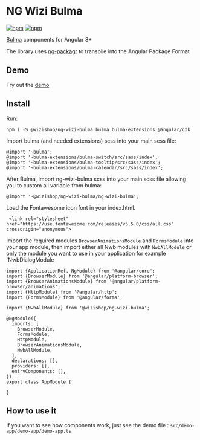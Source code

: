 # NG Wizi Bulma

[![npm](https://img.shields.io/npm/v/@wizishop/ng-wizi-bulma.svg)](https://www.npmjs.com/package/@wizishop/ng-wizi-bulma)
[![npm](https://img.shields.io/npm/dm/@wizishop/ng-wizi-bulma.svg)](https://www.npmjs.com/package/@wizishop/ng-wizi-bulma)

[Bulma](http://bulma.io/) components for Angular 8+

The library uses [ng-packagr](https://github.com/dherges/ng-packagr) to transpile into the Angular Package Format

## Demo

Try out the [demo](https://ng-wizi-bulma.firebaseapp.com/)

## Install

Run:

```
npm i -S @wizishop/ng-wizi-bulma bulma bulma-extensions @angular/cdk
```

Import bulma (and needed extensions) scss into your main scss file:

```
@import '~bulma';
@import '~bulma-extensions/bulma-switch/src/sass/index';
@import '~bulma-extensions/bulma-tooltip/src/sass/index';
@import '~bulma-extensions/bulma-calendar/src/sass/index';
```

After Bulma, import ng-wizi-bulma scss into your main scss file allowing you to custom all variable from bulma:

```
@import '~@wizishop/ng-wizi-bulma/ng-wizi-bulma';
```

Load the Fontawesome icon font in your index.html.

```
 <link rel="stylesheet" href="https://use.fontawesome.com/releases/v5.5.0/css/all.css" crossorigin="anonymous">
```

Import the required modules `BrowserAnimationsModule` and `FormsModule` into your app module, then
import either all Nwb modules with `NwbAllModule` or only the module you want to use in your application for example `NwbDialogModule

```
import {ApplicationRef, NgModule} from '@angular/core';
import {BrowserModule} from '@angular/platform-browser';
import {BrowserAnimationsModule} from '@angular/platform-browser/animations';
import {HttpModule} from '@angular/http';
import {FormsModule} from '@angular/forms';

import {NwbAllModule} from '@wizishop/ng-wizi-bulma';

@NgModule({
  imports: [
    BrowserModule,
    FormsModule,
    HttpModule,
    BrowserAnimationsModule,
    NwbAllModule,
  ],
  declarations: [],
  providers: [],
  entryComponents: [],
})
export class AppModule {

}
```

## How to use it

If you want to see how components work, just see the demo file : `src/demo-app/demo-app/demo-app.ts`
